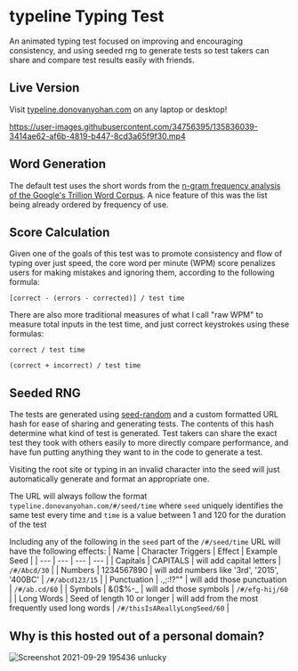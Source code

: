 # typeline Typing Test

An animated typing test focused on improving and encouraging consistency, and using seeded rng to generate tests so test takers can share and compare test results easily with friends.


## Live Version

Visit [typeline.donovanyohan.com](https://typeline.donovanyohan.com/) on any laptop or desktop!

https://user-images.githubusercontent.com/34756395/135836039-3414ae62-af6b-4819-b447-8cd3a65f9f30.mp4


## Word Generation

The default test uses the short words from the [n-gram frequency analysis of the Google's Trillion Word Corpus](https://github.com/first20hours/google-10000-english). A nice feature of this was the list being already ordered by frequency of use.


## Score Calculation

Given one of the goals of this test was to promote consistency and flow of typing over just speed, the core word per minute (WPM) score penalizes users for making mistakes and ignoring them, according to the following formula:

```
[correct - (errors - corrected)] / test time
```

There are also more traditional measures of what I call "raw WPM" to measure total inputs in the test time, and just correct keystrokes using these formulas:
```
correct / test time
```
```
(correct + incorrect) / test time
```

## Seeded RNG

The tests are generated using [seed-random](https://www.npmjs.com/package/seed-random) and a custom formatted URL hash for ease of sharing and generating tests. The contents of this hash determine what kind of test is generated. Test takers can share the exact test they took with others easily to more directly compare performance, and have fun putting anything they want to in the code to generate a test.

Visiting the root site or typing in an invalid character into the seed will just automatically generate and format an appropriate one.

The URL will always follow the format `typeline.donovanyohan.com/#/seed/time`
where `seed` uniquely identifies the same test every time
and `time` is a value between 1 and 120 for the duration of the test

Including any of the following in the `seed` part of the `/#/seed/time` URL will have the following effects:
| Name | Character Triggers | Effect | Example Seed | 
| --- | --- | --- | --- |
| Capitals | CAPITALS | will add capital letters | `/#/Abcd/30` |
| Numbers | 1234567890 | will add numbers like '3rd', '2015', '400BC' | `/#/abcd123/15` |
| Punctuation | .,;:!?"" | will add those punctuation | `/#/ab.cd/60` |
| Symbols | &()$%-_ | will add those symbols | `/#/efg-hij/60` | 
| Long Words | Seed of length 10 or longer | will add from the most frequently used long words | `/#/thisIsAReallyLongSeed/60` |  


## Why is this hosted out of a personal domain?

![Screenshot 2021-09-29 195436](https://user-images.githubusercontent.com/34756395/135837789-a03fca56-75ee-4fce-9dd0-b85699af2285.png)
unlucky

